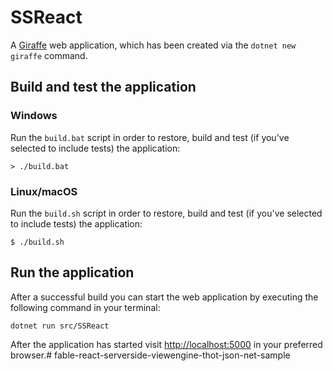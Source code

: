 # SSReact

A [Giraffe](https://github.com/giraffe-fsharp/Giraffe) web application, which has been created via the `dotnet new giraffe` command.

## Build and test the application

### Windows

Run the `build.bat` script in order to restore, build and test (if you've selected to include tests) the application:

```
> ./build.bat
```

### Linux/macOS

Run the `build.sh` script in order to restore, build and test (if you've selected to include tests) the application:

```
$ ./build.sh
```

## Run the application

After a successful build you can start the web application by executing the following command in your terminal:

```
dotnet run src/SSReact
```

After the application has started visit [http://localhost:5000](http://localhost:5000) in your preferred browser.#   f a b l e - r e a c t - s e r v e r s i d e - v i e w e n g i n e - t h o t - j s o n - n e t - s a m p l e  
 